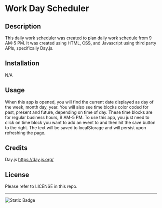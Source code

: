 # Work Day Scheduler

## Description

This daily work scheduler was created to plan daily work schedule from 9 AM-5 PM. It was created using HTML, CSS, and Javascript using third party APIs, specifically Day.js.

## Installation

N/A

## Usage

When this app is opened, you will find the current date displayed as day of the week, month day, year. You will also see time blocks color coded for past, present and future, depending on time of day.
These time blocks are for regular business hours, 9 AM-5 PM. To use this app, you just need to click on time block you want to add an event to and then hit the save button to the right. 
The text will be saved to localStorage and will persist upon refreshing the page.

## Credits

Day.js
<https://day.js.org/>

## License

Please refer to LICENSE in this repo.  

---
![Static Badge](https://img.shields.io/badge/build-passing-brightgreen)
